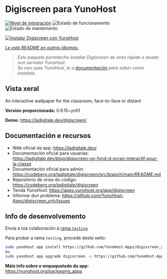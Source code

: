 <!--
NOTA: Este README foi creado automáticamente por <https://github.com/YunoHost/apps/tree/master/tools/readme_generator>
NON debe editarse manualmente.
-->

# Digiscreen para YunoHost

[![Nivel de integración](https://dash.yunohost.org/integration/digiscreen.svg)](https://dash.yunohost.org/appci/app/digiscreen) ![Estado de funcionamento](https://ci-apps.yunohost.org/ci/badges/digiscreen.status.svg) ![Estado de mantemento](https://ci-apps.yunohost.org/ci/badges/digiscreen.maintain.svg)

[![Instalar Digiscreen con YunoHost](https://install-app.yunohost.org/install-with-yunohost.svg)](https://install-app.yunohost.org/?app=digiscreen)

*[Le este README en outros idiomas.](./ALL_README.md)*

> *Este paquete permíteche instalar Digiscreen de xeito rápido e doado nun servidor YunoHost.*  
> *Se non usas YunoHost, le a [documentación](https://yunohost.org/install) para saber como instalalo.*

## Vista xeral

An interactive wallpaper for the classroom, face-to-face or distant


**Versión proporcionada:** 0.9.15~ynh1

**Demo:** <https://ladigitale.dev/digiscreen/>
## Documentación e recursos

- Web oficial da app: <https://ladigitale.dev/>
- Documentación oficial para usuarias: <https://ladigitale.dev/blog/digiscreen-un-fond-d-ecran-interactif-pour-la-classe>
- Documentación oficial para admin: <https://codeberg.org/ladigitale/digiscreen/src/branch/main/README.md>
- Repositorio de orixe do código: <https://codeberg.org/ladigitale/digiscreen>
- Tenda YunoHost: <https://apps.yunohost.org/app/digiscreen>
- Informar dun problema: <https://github.com/YunoHost-Apps/digiscreen_ynh/issues>

## Info de desenvolvemento

Envía a túa colaboración á [rama `testing`](https://github.com/YunoHost-Apps/digiscreen_ynh/tree/testing).

Para probar a rama `testing`, procede deste xeito:

```bash
sudo yunohost app install https://github.com/YunoHost-Apps/digiscreen_ynh/tree/testing --debug
ou
sudo yunohost app upgrade digiscreen -u https://github.com/YunoHost-Apps/digiscreen_ynh/tree/testing --debug
```

**Máis info sobre o empaquetado da app:** <https://yunohost.org/packaging_apps>
